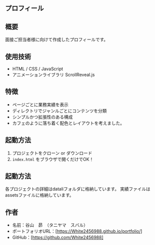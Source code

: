 ## プロフィール

## 概要

面接ご担当者様に向けて作成したプロフィールです。


## 使用技術

- HTML / CSS / JavaScript
- アニメーションライブラリ ScrollReveal.js

## 特徴

- ページごとに業務実績を表示
- ディレクトリでジャンルごとにコンテンツを分類
- シンプルかつ拡張性のある構成
- カフェのように落ち着く配色とレイアウトを考えました。

##  起動方法

1. プロジェクトをクローン or ダウンロード
2. `index.html` をブラウザで開くだけでOK！

##  起動方法

各プロジェクトの詳細はdataliフォルダに格納しています。
実績ファイルはassetsファイルに格納しています。

## 作者

- 名前：谷山　昴　（タニヤマ　スバル）
- ポートフォリオURL：[https://White2456988.github.io/portfolio/]
- GitHub：[https://github.com/White2456988]
